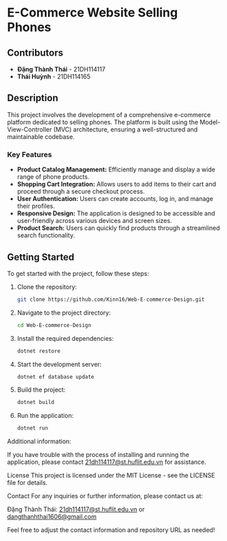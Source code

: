 # E-Commerce Website Selling Phones

## Contributors
- **Đặng Thành Thái** - 21DH114117
- **Thái Huỳnh** - 21DH114165

## Description
This project involves the development of a comprehensive e-commerce platform dedicated to selling phones. The platform is built using the Model-View-Controller (MVC) architecture, ensuring a well-structured and maintainable codebase.

### Key Features
- **Product Catalog Management:** Efficiently manage and display a wide range of phone products.
- **Shopping Cart Integration:** Allows users to add items to their cart and proceed through a secure checkout process.
- **User Authentication:** Users can create accounts, log in, and manage their profiles.
- **Responsive Design:** The application is designed to be accessible and user-friendly across various devices and screen sizes.
- **Product Search:** Users can quickly find products through a streamlined search functionality.

## Getting Started
To get started with the project, follow these steps:
1. Clone the repository:
   ```bash
   git clone https://github.com/Kinn16/Web-E-commerce-Design.git
   
2. Navigate to the project directory:
   ```bash
   cd Web-E-commerce-Design

3. Install the required dependencies:
   ```bash
   dotnet restore
4. Start the development server:
   ```bash
   dotnet ef database update
5. Build the project:
   ```bash
   dotnet build
6. Run the application:
   ```bash
   dotnet run

Additional information:

If you have trouble with the process of installing and running the application, please contact 21dh114117@st.huflit.edu.vn for assistance.

License
This project is licensed under the MIT License - see the LICENSE file for details.

Contact
For any inquiries or further information, please contact us at:

Đặng Thành Thái: 21dh114117@st.huflit.edu.vn or dangthanhthai1606@gmail.com



Feel free to adjust the contact information and repository URL as needed!






